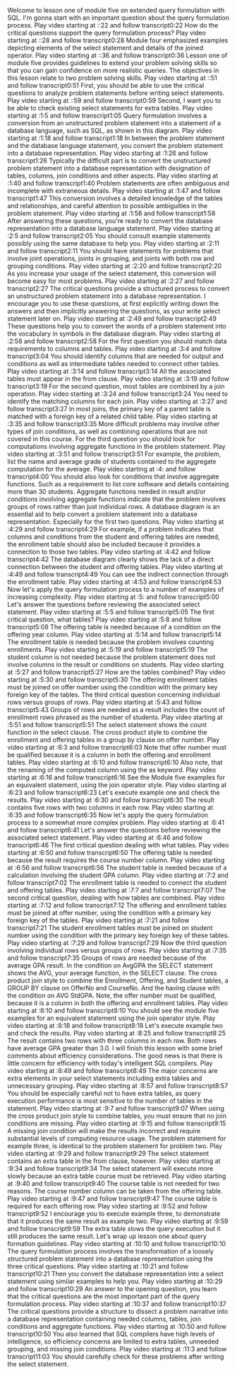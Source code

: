 Welcome to lesson one of module five on extended query formulation with SQL. I'm gonna start with an important question about the query formulation process.
Play video starting at ::22 and follow transcript0:22
How do the critical questions support the query formulation process?
Play video starting at ::28 and follow transcript0:28
Module four emphasized examples depicting elements of the select statement and details of the joined operator.
Play video starting at ::36 and follow transcript0:36
Lesson one of module five provides guidelines to extend your problem solving skills so that you can gain confidence on more realistic queries. The objectives in this lesson relate to two problem solving skills.
Play video starting at ::51 and follow transcript0:51
First, you should be able to use the critical questions to analyze problem statements before writing select statements.
Play video starting at ::59 and follow transcript0:59
Second, I want you to be able to check existing select statements for extra tables.
Play video starting at :1:5 and follow transcript1:05
Query formulation involves a conversion from an unstructured problem statement into a statement of a database language, such as SQL, as shown in this diagram.
Play video starting at :1:18 and follow transcript1:18
In between the problem statement and the database language statement, you convert the problem statement into a database representation.
Play video starting at :1:26 and follow transcript1:26
Typically the difficult part is to convert the unstructured problem statement into a database representation with designation of tables, columns, join conditions and other aspects.
Play video starting at :1:40 and follow transcript1:40
Problem statements are often ambiguous and incomplete with extraneous details.
Play video starting at :1:47 and follow transcript1:47
This conversion involves a detailed knowledge of the tables and relationships, and careful attention to possible ambiguities in the problem statement.
Play video starting at :1:58 and follow transcript1:58
After answering these questions, you're ready to convert the database representation into a database language statement.
Play video starting at :2:5 and follow transcript2:05
You should consult example statements possibly using the same database to help you.
Play video starting at :2:11 and follow transcript2:11
You should have statements for problems that involve joint operations, joints in grouping, and joints with both row and grouping conditions.
Play video starting at :2:20 and follow transcript2:20
As you increase your usage of the select statement, this conversion will become easy for most problems.
Play video starting at :2:27 and follow transcript2:27
The critical questions provide a structured process to convert an unstructured problem statement into a database representation. I encourage you to use these questions, at first explicitly writing down the answers and then implicitly answering the questions, as your write select statement later on.
Play video starting at :2:49 and follow transcript2:49
These questions help you to convert the words of a problem statement into the vocabulary in symbols in the database diagram.
Play video starting at :2:58 and follow transcript2:58
For the first question you should match data requirements to columns and tables.
Play video starting at :3:4 and follow transcript3:04
You should identify columns that are needed for output and conditions as well as intermediate tables needed to connect other tables.
Play video starting at :3:14 and follow transcript3:14
All the associated tables must appear in the from clause.
Play video starting at :3:19 and follow transcript3:19
For the second question, most tables are combined by a join operation.
Play video starting at :3:24 and follow transcript3:24
You need to identify the matching columns for each join.
Play video starting at :3:27 and follow transcript3:27
In most joins, the primary key of a parent table is matched with a foreign key of a related child table.
Play video starting at :3:35 and follow transcript3:35
More difficult problems may involve other types of join conditions, as well as combining operations that are not covered in this course. For the third question you should look for computations involving aggregate functions in the problem statement.
Play video starting at :3:51 and follow transcript3:51
For example, the problem, list the name and average grade of students contained to the aggregate computation for the average.
Play video starting at :4: and follow transcript4:00
You should also look for conditions that involve aggregate functions. Such as a requirement to list core software and details containing more than 30 students. Aggregate functions needed in result and/or conditions involving aggregate functions indicate that the problem involves groups of rows rather than just individual rows. A database diagram is an essential aid to help convert a problem statement into a database representation. Especially for the first two questions.
Play video starting at :4:29 and follow transcript4:29
For example, if a problem indicates that columns and conditions from the student and offering tables are needed, the enrollment table should also be included because it provides a connection to those two tables.
Play video starting at :4:42 and follow transcript4:42
The database diagram clearly shows the lack of a direct connection between the student and offering tables.
Play video starting at :4:49 and follow transcript4:49
You can see the indirect connection through the enrollment table.
Play video starting at :4:53 and follow transcript4:53
Now let's apply the query formulation process to a number of examples of increasing complexity.
Play video starting at :5: and follow transcript5:00
Let's answer the questions before reviewing the associated select statement.
Play video starting at :5:5 and follow transcript5:05
The first critical question, what tables?
Play video starting at :5:8 and follow transcript5:08
The offering table is needed because of a condition on the offering year column.
Play video starting at :5:14 and follow transcript5:14
The enrollment table is needed because the problem involves counting enrollments.
Play video starting at :5:19 and follow transcript5:19
The student column is not needed because the problem statement does not involve columns in the result or conditions on students.
Play video starting at :5:27 and follow transcript5:27
How are the tables combined?
Play video starting at :5:30 and follow transcript5:30
The offering enrollment tables must be joined on offer number using the condition with the primary key foreign key of the tables. The third critical question concerning individual rows versus groups of rows.
Play video starting at :5:43 and follow transcript5:43
Groups of rows are needed as a result includes the count of enrollment rows phrased as the number of students.
Play video starting at :5:51 and follow transcript5:51
The select statement shows the count function in the select clause. The cross product style to combine the enrollment and offering tables in a group by clause on offer number.
Play video starting at :6:3 and follow transcript6:03
Note that offer number must be qualified because it is a column in both the offering and enrollment tables.
Play video starting at :6:10 and follow transcript6:10
Also note, that the renaming of the computed column using the as keyword.
Play video starting at :6:16 and follow transcript6:16
See the Module five examples for an equivalent statement, using the join operator style.
Play video starting at :6:23 and follow transcript6:23
Let's execute example one and check the results.
Play video starting at :6:30 and follow transcript6:30
The result contains five rows with two columns in each row.
Play video starting at :6:35 and follow transcript6:35
Now let's apply the query formulation process to a somewhat more complex problem.
Play video starting at :6:41 and follow transcript6:41
Let's answer the questions before reviewing the associated select statement.
Play video starting at :6:46 and follow transcript6:46
The first critical question dealing with what tables.
Play video starting at :6:50 and follow transcript6:50
The offering table is needed because the result requires the course number column.
Play video starting at :6:56 and follow transcript6:56
The student table is needed because of a calculation involving the student GPA column.
Play video starting at :7:2 and follow transcript7:02
The enrollment table is needed to connect the student and offering tables.
Play video starting at :7:7 and follow transcript7:07
The second critical question, dealing with how tables are combined.
Play video starting at :7:12 and follow transcript7:12
The offering and enrollment tables must be joined at offer number, using the condition with a primary key foreign key of the tables.
Play video starting at :7:21 and follow transcript7:21
The student enrollment tables must be joined on student number using the condition with the primary key foreign key of these tables.
Play video starting at :7:29 and follow transcript7:29
Now the third question involving individual rows versus groups of rows.
Play video starting at :7:35 and follow transcript7:35
Groups of rows are needed because of the average GPA result. In the condition on AvgGPA the SELECT statement shows the AVG, your average function, in the SELECT clause. The cross product join style to combine the Enrollment, Offering, and Student tables, a GROUP BY clause on OfferNo and CourseNo. And the having clause with the condition on AVG StdGPA. Note, the offer number must be qualified, because it is a column in both the offering and enrollment tables.
Play video starting at :8:10 and follow transcript8:10
You should see the module five examples for an equivalent statement using the join operator style.
Play video starting at :8:18 and follow transcript8:18
Let's execute example two and check the results.
Play video starting at :8:25 and follow transcript8:25
The result contains two rows with three columns in each row. Both rows have average GPA greater than 3.0. I will finish this lesson with some brief comments about efficiency considerations. The good news is that there is little concern for efficiency with today's intelligent SQL compilers.
Play video starting at :8:49 and follow transcript8:49
The major concerns are extra elements in your select statements including extra tables and unnecessary grouping.
Play video starting at :8:57 and follow transcript8:57
You should be especially careful not to have extra tables, as query execution performance is most sensitive to the number of tables in the statement.
Play video starting at :9:7 and follow transcript9:07
When using the cross product join style to combine tables, you must ensure that no join conditions are missing.
Play video starting at :9:15 and follow transcript9:15
A missing join condition will make the results incorrect and require substantial levels of computing resource usage. The problem statement for example three, is identical to the problem statement for problem two.
Play video starting at :9:29 and follow transcript9:29
The select statement contains an extra table in the from clause, however.
Play video starting at :9:34 and follow transcript9:34
The select statement will execute more slowly because an extra table course must be retrieved.
Play video starting at :9:40 and follow transcript9:40
The course table is not needed for two reasons. The course number column can be taken from the offering table.
Play video starting at :9:47 and follow transcript9:47
The course table is required for each offering row.
Play video starting at :9:52 and follow transcript9:52
I encourage you to execute example three, to demonstrate that it produces the same result as example two.
Play video starting at :9:59 and follow transcript9:59
The extra table slows the query execution but it still produces the same result. Let's wrap up lesson one about query formation guidelines.
Play video starting at :10:10 and follow transcript10:10
The query formulation process involves the transformation of a loosely structured problem statement into a database representation using the three critical questions.
Play video starting at :10:21 and follow transcript10:21
Then you convert the database representation into a select statement using similar examples to help you.
Play video starting at :10:29 and follow transcript10:29
An answer to the opening question, you learn that the critical questions are the most important part of the query formulation process.
Play video starting at :10:37 and follow transcript10:37
The critical questions provide a structure to dissect a problem narrative into a database representation containing needed columns, tables, join conditions and aggregate functions.
Play video starting at :10:50 and follow transcript10:50
You also learned that SQL compilers have high levels of intelligence, so efficiency concerns are limited to extra tables, unneeded grouping, and missing join conditions.
Play video starting at :11:3 and follow transcript11:03
You should carefully check for these problems after writing the select statement.